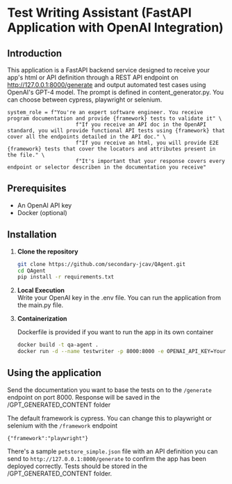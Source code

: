# Test Writing Assistant (FastAPI Application with OpenAI Integration)

## Introduction

This application is a FastAPI backend service designed to receive your app's html or API definition through a REST API endpoint on http://127.0.0.1:8000/generate and output automated test cases using OpenAI's GPT-4 model. The prompt is defined in content_generator.py. You can choose between cypress, playwright or selenium.

```
system_role = f"You're an expert software engineer. You receive program documentation and provide {framework} tests to validate it" \
                      f"If you receive an API doc in the OpenAPI standard, you will provide functional API tests using {framework} that cover all the endpoints detailed in the API doc." \
                      f"If you receive an html, you will provide E2E {framework} tests that cover the locators and attributes present in the file." \
                      f"It's important that your response covers every endpoint or selector describen in the documentation you receive"
```

## Prerequisites

- An OpenAI API key
- Docker (optional)

## Installation

1. **Clone the repository**

   ```bash
   git clone https://github.com/secondary-jcav/QAgent.git
   cd QAgent
   pip install -r requirements.txt

2. **Local Execution**   
   Write your OpenAI key in the .env file.
   You can run the application from the main.py file.

3. **Containerization**
   
   Dockerfile is provided if you want to run the app in its own container
   ```bash
   docker build -t qa-agent .
   docker run -d --name testwriter -p 8000:8000 -e OPENAI_API_KEY=Your-OpenAI-API-Key -v $(pwd)/GPT_GENERATED_CONTENT:/usr/src/app/GPT_GENERATED_CONTENT qa-agent


## Using the application
 Send the documentation you want to base the tests on to the
   `/generate` endpoint on port 8000. Response will be saved in the /GPT_GENERATED_CONTENT folder

The default framework is cypress. You can change this to playwright or selenium with the `/framework` endpoint
```
{"framework":"playwright"}
```

There's a sample `petstore_simple.json` file with an API definition you can send to `http://127.0.0.1:8000/generate` to confirm the app has been deployed correctly. Tests should be stored in the /GPT_GENERATED_CONTENT folder.
